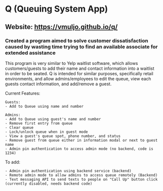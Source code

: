 # Q (Queuing System App)
## Website: https://vmuljo.github.io/q/
### Created a program aimed to solve customer dissatisfaction caused by wasting time trying to find an available associate for extended assistance

This program is very similar to Yelp waitlist software, which allows customers/guests to add their name and contact information into a waitlist in order to be seated. Q is intended for similar purposes, specifically retail environments, and allow admins/employees to edit the queue, view each guests contact information, and add/remove a guest.

Current Features:

    Guests:
    - Add to Queue using name and number

    Admins:
    - Add to Queue using guest's name and number
    - Remove first entry from queue
    - Clear queue
    - Lock/unlock queue when in guest mode
    - View a guest's queue spot, phone number, and status
    - Remove guest from queue either in information modal or next to guest name
    - Admin pin authentication to access admin mode (no backend, code is 1234)

To add:

    - Admin pin authentication using backend service (backend)
    - Remote admin mode to allow admins to access queue remotely (Backend)
    - Text messaging API to send texts to people on "Call Up" button click (currently disabled, needs backend code)
